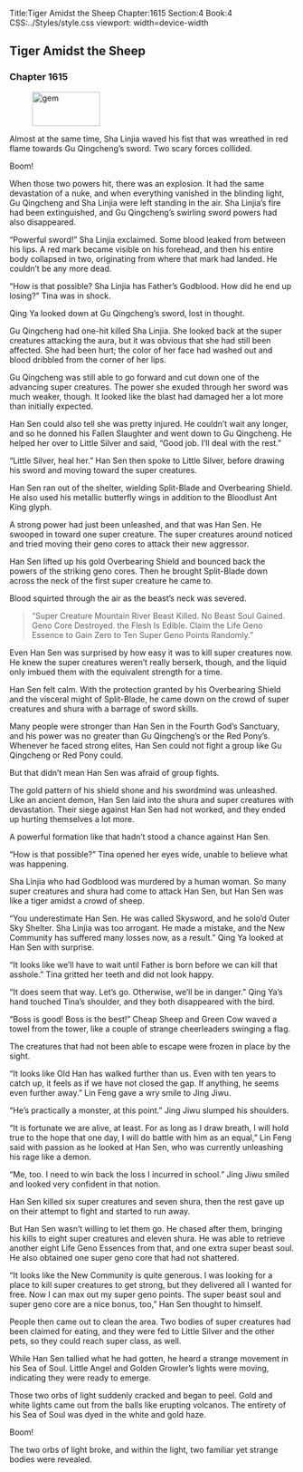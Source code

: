 Title:Tiger Amidst the Sheep 
Chapter:1615 
Section:4 
Book:4 
CSS:../Styles/style.css 
viewport: width=device-width
  
## Tiger Amidst the Sheep
### Chapter 1615 
<figure>
	<img src="../Images/gem.gif" alt="gem" id="gem" width="120" height="60" />
</figure>
  

  
  Almost at the same time, Sha Linjia waved his fist that was wreathed in red flame towards Gu Qingcheng’s sword. Two scary forces collided.

Boom!

When those two powers hit, there was an explosion. It had the same devastation of a nuke, and when everything vanished in the blinding light, Gu Qingcheng and Sha Linjia were left standing in the air. Sha Linjia’s fire had been extinguished, and Gu Qingcheng’s swirling sword powers had also disappeared.

“Powerful sword!” Sha Linjia exclaimed. Some blood leaked from between his lips. A red mark became visible on his forehead, and then his entire body collapsed in two, originating from where that mark had landed. He couldn’t be any more dead.

“How is that possible? Sha Linjia has Father’s Godblood. How did he end up losing?” Tina was in shock.

Qing Ya looked down at Gu Qingcheng’s sword, lost in thought.

Gu Qingcheng had one-hit killed Sha Linjia. She looked back at the super creatures attacking the aura, but it was obvious that she had still been affected. She had been hurt; the color of her face had washed out and blood dribbled from the corner of her lips.

Gu Qingcheng was still able to go forward and cut down one of the advancing super creatures. The power she exuded through her sword was much weaker, though. It looked like the blast had damaged her a lot more than initially expected.

Han Sen could also tell she was pretty injured. He couldn’t wait any longer, and so he donned his Fallen Slaughter and went down to Gu Qingcheng. He helped her over to Little Silver and said, “Good job. I’ll deal with the rest.”

“Little Silver, heal her.” Han Sen then spoke to Little Silver, before drawing his sword and moving toward the super creatures.

Han Sen ran out of the shelter, wielding Split-Blade and Overbearing Shield. He also used his metallic butterfly wings in addition to the Bloodlust Ant King glyph.

A strong power had just been unleashed, and that was Han Sen. He swooped in toward one super creature. The super creatures around noticed and tried moving their geno cores to attack their new aggressor.

Han Sen lifted up his gold Overbearing Shield and bounced back the powers of the striking geno cores. Then he brought Split-Blade down across the neck of the first super creature he came to.

Blood squirted through the air as the beast’s neck was severed.

> “Super Creature Mountain River Beast Killed. No Beast Soul Gained. Geno Core Destroyed. the Flesh Is Edible. Claim the Life Geno Essence to Gain Zero to Ten Super Geno Points Randomly.”

Even Han Sen was surprised by how easy it was to kill super creatures now. He knew the super creatures weren’t really berserk, though, and the liquid only imbued them with the equivalent strength for a time.

Han Sen felt calm. With the protection granted by his Overbearing Shield and the visceral might of Split-Blade, he came down on the crowd of super creatures and shura with a barrage of sword skills.

Many people were stronger than Han Sen in the Fourth God’s Sanctuary, and his power was no greater than Gu Qingcheng’s or the Red Pony’s. Whenever he faced strong elites, Han Sen could not fight a group like Gu Qingcheng or Red Pony could.

But that didn’t mean Han Sen was afraid of group fights.

The gold pattern of his shield shone and his swordmind was unleashed. Like an ancient demon, Han Sen laid into the shura and super creatures with devastation. Their siege against Han Sen had not worked, and they ended up hurting themselves a lot more.

A powerful formation like that hadn’t stood a chance against Han Sen.

“How is that possible?” Tina opened her eyes wide, unable to believe what was happening.

Sha Linjia who had Godblood was murdered by a human woman. So many super creatures and shura had come to attack Han Sen, but Han Sen was like a tiger amidst a crowd of sheep.

“You underestimate Han Sen. He was called Skysword, and he solo’d Outer Sky Shelter. Sha Linjia was too arrogant. He made a mistake, and the New Community has suffered many losses now, as a result.” Qing Ya looked at Han Sen with surprise.

“It looks like we’ll have to wait until Father is born before we can kill that asshole.” Tina gritted her teeth and did not look happy.

“It does seem that way. Let’s go. Otherwise, we’ll be in danger.” Qing Ya’s hand touched Tina’s shoulder, and they both disappeared with the bird.

“Boss is good! Boss is the best!” Cheap Sheep and Green Cow waved a towel from the tower, like a couple of strange cheerleaders swinging a flag.

The creatures that had not been able to escape were frozen in place by the sight.

“It looks like Old Han has walked further than us. Even with ten years to catch up, it feels as if we have not closed the gap. If anything, he seems even further away.” Lin Feng gave a wry smile to Jing Jiwu.

“He’s practically a monster, at this point.” Jing Jiwu slumped his shoulders.

“It is fortunate we are alive, at least. For as long as I draw breath, I will hold true to the hope that one day, I will do battle with him as an equal,” Lin Feng said with passion as he looked at Han Sen, who was currently unleashing his rage like a demon.

“Me, too. I need to win back the loss I incurred in school.” Jing Jiwu smiled and looked very confident in that notion.

Han Sen killed six super creatures and seven shura, then the rest gave up on their attempt to fight and started to run away.

But Han Sen wasn’t willing to let them go. He chased after them, bringing his kills to eight super creatures and eleven shura. He was able to retrieve another eight Life Geno Essences from that, and one extra super beast soul. He also obtained one super geno core that had not shattered.

“It looks like the New Community is quite generous. I was looking for a place to kill super creatures to get strong, but they delivered all I wanted for free. Now I can max out my super geno points. The super beast soul and super geno core are a nice bonus, too,” Han Sen thought to himself.

People then came out to clean the area. Two bodies of super creatures had been claimed for eating, and they were fed to Little Silver and the other pets, so they could reach super class, as well.

While Han Sen tallied what he had gotten, he heard a strange movement in his Sea of Soul. Little Angel and Golden Growler’s lights were moving, indicating they were ready to emerge.

Those two orbs of light suddenly cracked and began to peel. Gold and white lights came out from the balls like erupting volcanos. The entirety of his Sea of Soul was dyed in the white and gold haze.

Boom!

The two orbs of light broke, and within the light, two familiar yet strange bodies were revealed.
